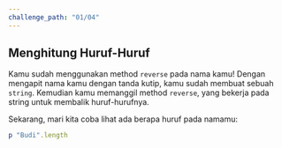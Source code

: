 ```yaml
---
challenge_path: "01/04"
---
```


## Menghitung Huruf-Huruf

Kamu sudah menggunakan method `reverse` pada nama kamu! Dengan mengapit nama kamu dengan tanda kutip, kamu sudah membuat sebuah `string`. Kemudian kamu memanggil method `reverse`, yang bekerja pada string untuk membalik huruf-hurufnya.

Sekarang, mari kita coba lihat ada berapa huruf pada namamu:

```ruby
p "Budi".length
```